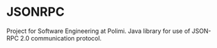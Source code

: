 # JSONRPC
Project for Software Engineering at Polimi. Java library for use of JSON-RPC 2.0 communication protocol.
